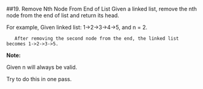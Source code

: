 ##19. Remove Nth Node From End of List
Given a linked list, remove the nth node from the end of list and return its head.

For example,
    Given linked list: 1->2->3->4->5, and n = 2.

       After removing the second node from the end, the linked list becomes 1->2->3->5.

   **Note:**

   Given n will always be valid.

   Try to do this in one pass.

